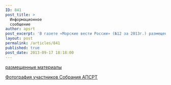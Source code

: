 ```yaml
---
ID: 841
post_title: >
  Информационное
  сообщение
author: apsrt
post_excerpt: 'В газете «Морские вести России» (№12 за 2013г.) размещены материалы о прошедшем 27 июля 2013г. в г. Казани годовом общем   собрании АПСРТ'
layout: post
permalink: /articles/841
published: true
post_date: 2013-09-17 18:18:00
---
```

[<span style="text-decoration:underline;"> размещенные материалы </span>][1]  
  
[<span style="text-decoration:underline;">Фотография участников Собрания АПСРТ </span>][2]

 [1]: http://www.apsrt.ru/docs/tr08.doc
 [2]: http://www.apsrt.ru/docs/tr09.rar